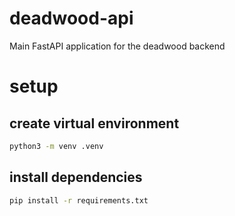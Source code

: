 # deadwood-api

Main FastAPI application for the deadwood backend


# setup

## create virtual environment

```bash
python3 -m venv .venv
```

## install dependencies

```bash
pip install -r requirements.txt
```

